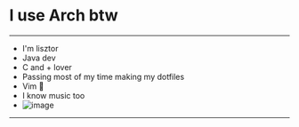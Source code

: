 # I use Arch btw
--------------------------------------------
- I'm lisztor
- Java dev
- C and + lover
- Passing most of my time making my dotfiles
- Vim 🤍
- I know music too
- ![image](https://github.com/user-attachments/assets/20b224b1-67f2-4338-9774-97e5d382969d)
--------------------------------------------

